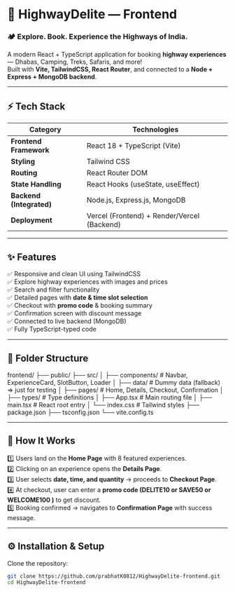 # 🚗 HighwayDelite — Frontend

### 🏕️ Explore. Book. Experience the Highways of India.

A modern React + TypeScript application for booking **highway experiences** — Dhabas, Camping, Treks, Safaris, and more!  
Built with **Vite, TailwindCSS, React Router**, and connected to a **Node + Express + MongoDB backend**.

---

## ⚡️ Tech Stack

| Category | Technologies |
|-----------|--------------|
| **Frontend Framework** | React 18 + TypeScript (Vite) |
| **Styling** | Tailwind CSS |
| **Routing** | React Router DOM |
| **State Handling** | React Hooks (useState, useEffect) |
| **Backend (Integrated)** | Node.js, Express.js, MongoDB |
| **Deployment** | Vercel (Frontend) + Render/Vercel (Backend) |

---

## ✨ Features

✅ Responsive and clean UI using TailwindCSS  
✅ Explore highway experiences with images and prices  
✅ Search and filter functionality  
✅ Detailed pages with **date & time slot selection**  
✅ Checkout with **promo code** & booking summary  
✅ Confirmation screen with discount message  
✅ Connected to live backend (MongoDB)  
✅ Fully TypeScript-typed code  

---

## 🧩 Folder Structure

frontend/
├── public/
├── src/
│ ├── components/ # Navbar, ExperienceCard, SlotButton, Loader
│ ├── data/ # Dummy data (fallback) => just for testing
│ ├── pages/ # Home, Details, Checkout, Confirmation
│ ├── types/ # Type definitions
│ ├── App.tsx # Main routing file
│ ├── main.tsx # React root entry
│ └── index.css # Tailwind styles
├── package.json
├── tsconfig.json
└── vite.config.ts



---

## 🧠 How It Works

1️⃣ Users land on the **Home Page** with 8 featured experiences.  
2️⃣ Clicking on an experience opens the **Details Page**.  
3️⃣ User selects **date, time, and quantity** → proceeds to **Checkout Page**.  
4️⃣ At checkout, user can enter a **promo code (DELITE10 or SAVE50 or WELCOME100 )** to get discount.  
5️⃣ Booking confirmed → navigates to **Confirmation Page** with success message.

---

## ⚙️ Installation & Setup

Clone the repository:
```bash
git clone https://github.com/prabhatK0812/HighwayDelite-frontend.git
cd HighwayDelite-frontend
